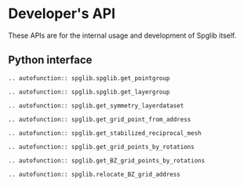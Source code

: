 # Developer's API

These APIs are for the internal usage and development of Spglib itself.

## Python interface

```{eval-rst}
.. autofunction:: spglib.spglib.get_pointgroup
```

```{eval-rst}
.. autofunction:: spglib.spglib.get_layergroup
```

```{eval-rst}
.. autofunction:: spglib.get_symmetry_layerdataset
```

```{eval-rst}
.. autofunction:: spglib.get_grid_point_from_address
```

```{eval-rst}
.. autofunction:: spglib.get_stabilized_reciprocal_mesh
```

```{eval-rst}
.. autofunction:: spglib.get_grid_points_by_rotations
```

```{eval-rst}
.. autofunction:: spglib.get_BZ_grid_points_by_rotations
```

```{eval-rst}
.. autofunction:: spglib.relocate_BZ_grid_address
```
